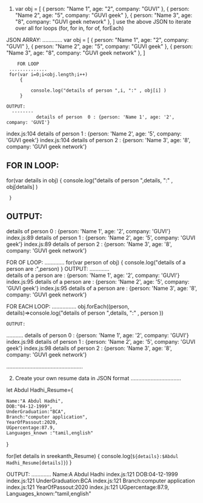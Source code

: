  1)
    var obj = [
          { person: "Name 1", age: "2", company: "GUVI" },
          { person: "Name 2", age: "5", company: "GUVI geek" },
          { person: "Name 3", age: "8", company: "GUVI geek network" },
        ]
    use the above JSON to iterate over all for loops (for, for in, for of, forEach)
  
   JSON ARRAY:
   ............. 
      var obj = [
          { person: "Name 1", age: "2", company: "GUVI" },
          { person: "Name 2", age: "5", company: "GUVI geek" },
          { person: "Name 3", age: "8", company: "GUVI geek network" },
        ]
        
        FOR LOOP
     ..............
     for(var i=0;i<obj.length;i++)
         {

             console.log("details of person ",i, ":" , obj[i] )
         }

    OUTPUT:
      --------
               details of person  0 : {person: 'Name 1', age: '2', company: 'GUVI'}
index.js:104   details of person  1 : {person: 'Name 2', age: '5', company: 'GUVI geek'}
index.js:104   details of person  2 : {person: 'Name 3', age: '8', company: 'GUVI geek network'}
  

  FOR IN LOOP:
   ----------------
  for(var details in obj)
     {
        console.log("details of person ",details, ":" , obj[details] )

     }

   OUTPUT:
  ----
details of person  0 : {person: 'Name 1', age: '2', company: 'GUVI'}
index.js:89 details of person  1 : {person: 'Name 2', age: '5', company: 'GUVI geek'}
index.js:89 details of person  2 : {person: 'Name 3', age: '8', company: 'GUVI geek network'}
    
   FOR OF LOOP:
   .............
    for(var person of obj)
       {
            console.log("details of a person are :",person)
       }
   OUTPUT:
  .............  
details of a person are : {person: 'Name 1', age: '2', company: 'GUVI'}
index.js:95 details of a person are : {person: 'Name 2', age: '5', company: 'GUVI geek'}
index.js:95 details of a person are : {person: 'Name 3', age: '8', company: 'GUVI geek network'}

  FOR EACH LOOP:
 ................
 obj.forEach((person, details)=>console.log("details of person ",details, ":" , person ))

    OUTPUT:
  ...........
details of person  0 : {person: 'Name 1', age: '2', company: 'GUVI'}
index.js:98 details of person  1 : {person: 'Name 2', age: '5', company: 'GUVI geek'}
index.js:98 details of person  2 : {person: 'Name 3', age: '8', company: 'GUVI geek network'}

..................................................

 2. Create your own resume data in JSON format
 .................................

 let Abdul Hadhi_Resume={

    Name:"A Abdul Hadhi",
    DOB:"04-12-1999",
    UnderGraduation:"BCA",
    Branch:"computer application",
    YearOfPassout:2020,
    UGpercentage:87.9,
    Languages_known :"tamil,english"  
  }

 for(let details in sreekanth_Resume)
      {
             console.log(`${details}:$Abdul Hadhi_Resume[details]}`)
       }

 OUTPUT:
.............
             Name:A Abdul Hadhi
index.js:121 DOB:04-12-1999
index.js:121 UnderGraduation:BCA
index.js:121 Branch:computer application
index.js:121 YearOfPassout:2020
index.js:121 UGpercentage:87.9,
             Languages_known:"tamil,english"
